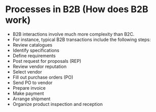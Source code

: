# Processes in B2B (How does B2B work)

- B2B interactions involve much more complexity than B2C.
- For instance, typical B2B transactions include the following steps:
- Review catalogues
- Identify specifications
- Define requirements
- Post request for proposals (REP)
- Review vendor reputation
- Select vendor
- Fill out purchase orders (PO)
- Send PO to vendor
- Prepare invoice
- Make payment
- Arrange shipment
- Organize product inspection and reception